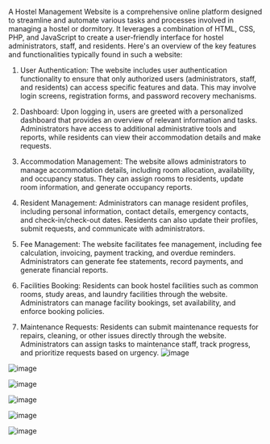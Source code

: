 A Hostel Management Website is a comprehensive online platform designed to streamline and automate various tasks and processes involved in managing a hostel or dormitory. It leverages a combination of HTML, CSS, PHP, and JavaScript to create a user-friendly interface for hostel administrators, staff, and residents. Here's an overview of the key features and functionalities typically found in such a website:

1. User Authentication: The website includes user authentication functionality to ensure that only authorized users (administrators, staff, and residents) can access specific features and data. This may involve login screens, registration forms, and password recovery mechanisms.

2. Dashboard: Upon logging in, users are greeted with a personalized dashboard that provides an overview of relevant information and tasks. Administrators have access to additional administrative tools and reports, while residents can view their accommodation details and make requests.

3. Accommodation Management: The website allows administrators to manage accommodation details, including room allocation, availability, and occupancy status. They can assign rooms to residents, update room information, and generate occupancy reports.

4. Resident Management: Administrators can manage resident profiles, including personal information, contact details, emergency contacts, and check-in/check-out dates. Residents can also update their profiles, submit requests, and communicate with administrators.

5. Fee Management: The website facilitates fee management, including fee calculation, invoicing, payment tracking, and overdue reminders. Administrators can generate fee statements, record payments, and generate financial reports.

6. Facilities Booking: Residents can book hostel facilities such as common rooms, study areas, and laundry facilities through the website. Administrators can manage facility bookings, set availability, and enforce booking policies.

7. Maintenance Requests: Residents can submit maintenance requests for repairs, cleaning, or other issues directly through the website. Administrators can assign tasks to maintenance staff, track progress, and prioritize requests based on urgency.
![image](https://github.com/ayurya123/Hostel-Management-system-website/assets/92880171/88008621-c267-4819-8747-afcb1027256b)

![image](https://github.com/ayurya123/Hostel-Management-system-website/assets/92880171/101c911e-71a4-436c-9ada-d393ccfa8942)

![image](https://github.com/ayurya123/Hostel-Management-system-website/assets/92880171/09ce2c46-dad7-47be-a421-b3c939efa8e7)

![image](https://github.com/ayurya123/Hostel-Management-system-website/assets/92880171/ea51cd17-1482-4deb-9f91-094cc1bf543d)

![image](https://github.com/ayurya123/Hostel-Management-system-website/assets/92880171/83909bdd-91bf-4e69-8641-08ded91db3cf)

![image](https://github.com/ayurya123/Hostel-Management-system-website/assets/92880171/83111149-71d3-432f-a0f2-25bab1d47243)


